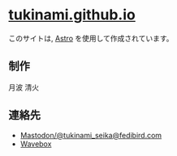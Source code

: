 # [tukinami.github.io](https://tukinami.github.io/)

このサイトは, [Astro](https://astro.build/) を使用して作成されています。

## 制作

月波 清火

## 連絡先

- [Mastodon/@tukinami_seika@fedibird.com](https://fedibird.com/@tukinami_seika)
- [Wavebox](https://wavebox.me/wave/ersk1ec23kr3hrqr/)
